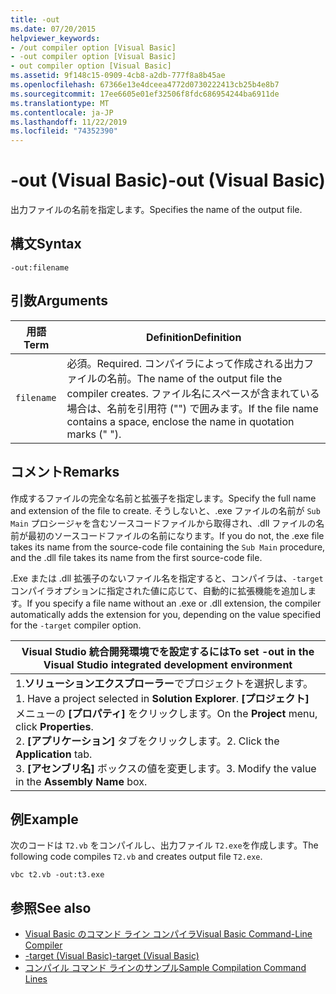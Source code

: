 ```yaml
---
title: -out
ms.date: 07/20/2015
helpviewer_keywords:
- /out compiler option [Visual Basic]
- -out compiler option [Visual Basic]
- out compiler option [Visual Basic]
ms.assetid: 9f148c15-0909-4cb8-a2db-777f8a8b45ae
ms.openlocfilehash: 67366e13e4dceea4772d0730222413cb25b4e8b7
ms.sourcegitcommit: 17ee6605e01ef32506f8fdc686954244ba6911de
ms.translationtype: MT
ms.contentlocale: ja-JP
ms.lasthandoff: 11/22/2019
ms.locfileid: "74352390"
---
```

# <a name="-out-visual-basic"></a><span data-ttu-id="ac44d-102">-out (Visual Basic)</span><span class="sxs-lookup"><span data-stu-id="ac44d-102">-out (Visual Basic)</span></span>
<span data-ttu-id="ac44d-103">出力ファイルの名前を指定します。</span><span class="sxs-lookup"><span data-stu-id="ac44d-103">Specifies the name of the output file.</span></span>  
  
## <a name="syntax"></a><span data-ttu-id="ac44d-104">構文</span><span class="sxs-lookup"><span data-stu-id="ac44d-104">Syntax</span></span>  
  
```console  
-out:filename  
```  
  
## <a name="arguments"></a><span data-ttu-id="ac44d-105">引数</span><span class="sxs-lookup"><span data-stu-id="ac44d-105">Arguments</span></span>  
  
|<span data-ttu-id="ac44d-106">用語</span><span class="sxs-lookup"><span data-stu-id="ac44d-106">Term</span></span>|<span data-ttu-id="ac44d-107">Definition</span><span class="sxs-lookup"><span data-stu-id="ac44d-107">Definition</span></span>|  
|---|---|  
|`filename`|<span data-ttu-id="ac44d-108">必須。</span><span class="sxs-lookup"><span data-stu-id="ac44d-108">Required.</span></span> <span data-ttu-id="ac44d-109">コンパイラによって作成される出力ファイルの名前。</span><span class="sxs-lookup"><span data-stu-id="ac44d-109">The name of the output file the compiler creates.</span></span> <span data-ttu-id="ac44d-110">ファイル名にスペースが含まれている場合は、名前を引用符 ("") で囲みます。</span><span class="sxs-lookup"><span data-stu-id="ac44d-110">If the file name contains a space, enclose the name in quotation marks (" ").</span></span>|  
  
## <a name="remarks"></a><span data-ttu-id="ac44d-111">コメント</span><span class="sxs-lookup"><span data-stu-id="ac44d-111">Remarks</span></span>  
 <span data-ttu-id="ac44d-112">作成するファイルの完全な名前と拡張子を指定します。</span><span class="sxs-lookup"><span data-stu-id="ac44d-112">Specify the full name and extension of the file to create.</span></span> <span data-ttu-id="ac44d-113">そうしないと、.exe ファイルの名前が `Sub Main` プロシージャを含むソースコードファイルから取得され、.dll ファイルの名前が最初のソースコードファイルの名前になります。</span><span class="sxs-lookup"><span data-stu-id="ac44d-113">If you do not, the .exe file takes its name from the source-code file containing the `Sub Main` procedure, and the .dll file takes its name from the first source-code file.</span></span>  
  
 <span data-ttu-id="ac44d-114">.Exe または .dll 拡張子のないファイル名を指定すると、コンパイラは、`-target` コンパイラオプションに指定された値に応じて、自動的に拡張機能を追加します。</span><span class="sxs-lookup"><span data-stu-id="ac44d-114">If you specify a file name without an .exe or .dll extension, the compiler automatically adds the extension for you, depending on the value specified for the `-target` compiler option.</span></span>  
  
|<span data-ttu-id="ac44d-115">Visual Studio 統合開発環境でを設定するには</span><span class="sxs-lookup"><span data-stu-id="ac44d-115">To set -out in the Visual Studio integrated development environment</span></span>|  
|---|  
|<span data-ttu-id="ac44d-116">1.**ソリューションエクスプローラー**でプロジェクトを選択します。</span><span class="sxs-lookup"><span data-stu-id="ac44d-116">1.  Have a project selected in **Solution Explorer**.</span></span> <span data-ttu-id="ac44d-117">**[プロジェクト]** メニューの **[プロパティ]** をクリックします。</span><span class="sxs-lookup"><span data-stu-id="ac44d-117">On the **Project** menu, click **Properties**.</span></span> <br /><span data-ttu-id="ac44d-118">2. **[アプリケーション]** タブをクリックします。</span><span class="sxs-lookup"><span data-stu-id="ac44d-118">2.  Click the **Application** tab.</span></span><br /><span data-ttu-id="ac44d-119">3. **[アセンブリ名]** ボックスの値を変更します。</span><span class="sxs-lookup"><span data-stu-id="ac44d-119">3.  Modify the value in the **Assembly Name** box.</span></span>|  
  
## <a name="example"></a><span data-ttu-id="ac44d-120">例</span><span class="sxs-lookup"><span data-stu-id="ac44d-120">Example</span></span>  
 <span data-ttu-id="ac44d-121">次のコードは `T2.vb` をコンパイルし、出力ファイル `T2.exe`を作成します。</span><span class="sxs-lookup"><span data-stu-id="ac44d-121">The following code compiles `T2.vb` and creates output file `T2.exe`.</span></span>  
  
```console
vbc t2.vb -out:t3.exe  
```  
  
## <a name="see-also"></a><span data-ttu-id="ac44d-122">参照</span><span class="sxs-lookup"><span data-stu-id="ac44d-122">See also</span></span>

- [<span data-ttu-id="ac44d-123">Visual Basic のコマンド ライン コンパイラ</span><span class="sxs-lookup"><span data-stu-id="ac44d-123">Visual Basic Command-Line Compiler</span></span>](../../../visual-basic/reference/command-line-compiler/index.md)
- [<span data-ttu-id="ac44d-124">-target (Visual Basic)</span><span class="sxs-lookup"><span data-stu-id="ac44d-124">-target (Visual Basic)</span></span>](../../../visual-basic/reference/command-line-compiler/target.md)
- [<span data-ttu-id="ac44d-125">コンパイル コマンド ラインのサンプル</span><span class="sxs-lookup"><span data-stu-id="ac44d-125">Sample Compilation Command Lines</span></span>](../../../visual-basic/reference/command-line-compiler/sample-compilation-command-lines.md)
